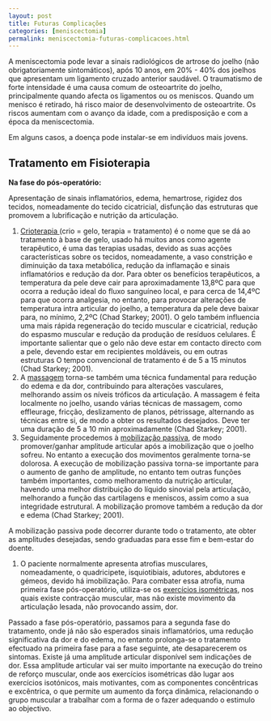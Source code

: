 ```yaml
---
layout: post
title: Futuras Complicações
categories: [meniscectomia]
permalink: meniscectomia-futuras-complicacoes.html
---
```


A meniscectomia pode levar a sinais radiológicos de artrose do joelho (não obrigatoriamente sintomáticos), após 10 anos, em 20% - 40% dos joelhos que apresentam um ligamento cruzado anterior saudável. O traumatismo de forte intensidade é uma causa comum de osteoartrite do joelho, principalmente quando afecta os ligamentos ou os meniscos. Quando um menisco é retirado, há risco maior de desenvolvimento de osteoartrite. Os riscos aumentam com o avanço da idade, com a predisposição e com a época da meniscectomia.

Em alguns casos, a doença pode instalar-se em indivíduos mais jovens.

## Tratamento em Fisioterapia

__Na fase do pós-operatório:__

Apresentação de sinais inflamatórios, edema, hemartrose, rigidez dos tecidos, nomeadamente do tecido cicatricial, disfunção das estruturas que promovem a lubrificação e nutrição da articulação.
<ol>
  <li><span style="text-decoration: underline;">Crioterapia </span>(crio = gelo, terapia = tratamento) é o nome que se dá ao tratamento à base de gelo, usado há muitos anos como agente terapêutico, é uma das terapias usadas, devido as suas acções características sobre os tecidos, nomeadamente, a vaso constrição e diminuição da taxa metabólica, redução da inflamação e sinais inflamatórios e redução da dor. Para obter os benefícios terapêuticos, a temperatura da pele deve cair para aproximadamente 13,8ºC para que ocorra a redução ideal do fluxo sanguíneo local, e para cerca de 14,4ºC para que ocorra analgesia, no entanto, para provocar alterações de temperatura intra articular do joelho, a temperatura da pele deve baixar para, no mínimo, 2,2ºC (Chad Starkey; 2001). O gelo também influencia uma mais rápida regeneração do tecido muscular e cicatricial, redução do espasmo muscular e redução da produção de resíduos celulares. É importante salientar que o gelo não deve estar em contacto directo com a pele, devendo estar em recipientes moldáveis, ou em outras estruturas O tempo convencional de tratamento é de 5 a 15 minutos (Chad Starkey; 2001).</li>
  <li>A <span style="text-decoration: underline;">massagem</span> torna-se também uma técnica fundamental para redução do edema e da dor, contribuindo para alterações vasculares, melhorando assim os níveis tróficos da articulação. A massagem é feita localmente no joelho, usando várias técnicas de massagem, como effleurage, fricção, deslizamento de planos, pétrissage, alternando as técnicas entre si, de modo a obter os resultados desejados. Deve ter uma duração de 5 a 10 min aproximadamente (Chad Starkey; 2001).</li>
  <li>Seguidamente procedemos à <span style="text-decoration: underline;">mobilização passiva</span>, de modo promover/ganhar amplitude articular após a imobilização que o joelho sofreu. No entanto a execução dos movimentos geralmente torna-se dolorosa. A execução de mobilização passiva torna-se importante para o aumento de ganho de amplitude, no entanto tem outras funções também importantes, como melhoramento da nutrição articular, havendo uma melhor distribuição do líquido sinovial pela articulação, melhorando a função das cartilagens e meniscos, assim como a sua integridade estrutural. A mobilização promove também a redução da dor e edema (Chad Starkey; 2001).</li>
</ol>
A mobilização passiva pode decorrer durante todo o tratamento, ate obter as amplitudes desejadas, sendo graduadas para esse fim e bem-estar do doente.

<ol>
  <li>O paciente normalmente apresenta atrofias musculares, nomeadamente, o quadricipete, isquiotibiais, adutores, abdutores e gémeos, devido há imobilização. Para combater essa atrofia, numa primeira fase pós-operatório, utiliza-se os <span style="text-decoration: underline;">exercícios isométricas</span>, nos quais existe contracção muscular, mas não existe movimento da articulação lesada, não provocando assim, dor.</li>
</ol>

Passado a fase pós-operatório, passamos para a segunda fase do tratamento, onde já não são esperados sinais inflamatórios, uma redução significativa da dor e do edema, no entanto prolonga-se o tratamento efectuado na primeira fase para a fase seguinte, ate desaparecerem os sintomas. Existe já uma amplitude articular disponível sem indicações de dor. Essa amplitude articular vai ser muito importante na execução do treino de reforço muscular, onde aos exercícios isométricas dão lugar aos exercícios isotónicos, mais motivantes, com as componentes concêntricas e excêntrica, o que permite um aumento da força dinâmica, relacionando o grupo muscular a trabalhar com a forma de o fazer adequando o estimulo ao objectivo.
